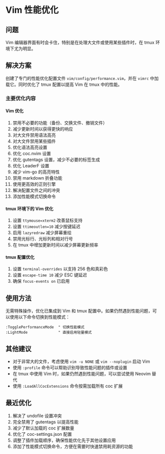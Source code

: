 # Vim 性能优化

## 问题
Vim 编辑器界面有时会卡住，特别是在处理大文件或使用某些插件时，在 tmux 环境下尤为明显。

## 解决方案
创建了专门的性能优化配置文件 `vim/config/performance.vim`，并在 `vimrc` 中加载它。同时优化了 tmux 配置以提高 Vim 在 tmux 中的性能。

### 主要优化内容

#### Vim 优化
1. 禁用不必要的功能（备份、交换文件、撤销文件）
2. 减少更新时间以获得更快的响应
3. 对大文件禁用语法高亮
4. 对大文件禁用某些插件
5. 优化语法高亮设置
6. 优化 coc.nvim 设置
7. 优化 gutentags 设置，减少不必要的标签生成
8. 优化 LeaderF 设置
9. 减少 vim-go 的高亮特性
10. 禁用 markdown 折叠功能
11. 使用更高效的正则引擎
12. 解决配置文件之间的冲突
13. 添加性能模式切换命令

#### tmux 环境下的 Vim 优化
1. 设置 `ttymouse=xterm2` 改善鼠标支持
2. 设置 `ttimeoutlen=10` 减少按键延迟
3. 启用 `lazyredraw` 减少屏幕重绘
4. 禁用光标行、光标列和相对行号
5. 在 tmux 中增加更新时间以减少屏幕更新频率

#### tmux 配置优化
1. 设置 `terminal-overrides` 以支持 256 色和真彩色
2. 设置 `escape-time 10` 减少 ESC 键延迟
3. 确保 `focus-events on` 已启用

## 使用方法
无需特殊操作，优化已集成到 Vim 和 tmux 配置中。如果仍然遇到性能问题，可以使用以下命令切换到性能模式：

```vim
:TogglePerformanceMode  " 切换性能模式
:LightMode              " 直接启用轻量模式
```

## 其他建议
- 对于非常大的文件，考虑使用 `vim -u NONE` 或 `vim --noplugin` 启动 Vim
- 使用 `:profile` 命令可以帮助识别导致性能问题的插件或设置
- 在 tmux 中使用 Vim 时，如果仍然遇到性能问题，可以尝试使用 Neovim 替代
- 使用 `:LoadAllCocExtensions` 命令按需加载所有 coc 扩展

## 最近优化
1. 解决了 undofile 设置冲突
2. 完全禁用了 gutentags 以提高性能
3. 减少了默认加载的 coc 扩展数量
4. 优化了 coc-settings.json 配置
5. 调整了插件加载顺序，确保性能优化先于其他设置应用
6. 添加了性能模式切换命令，方便在需要时快速禁用耗资源的功能
